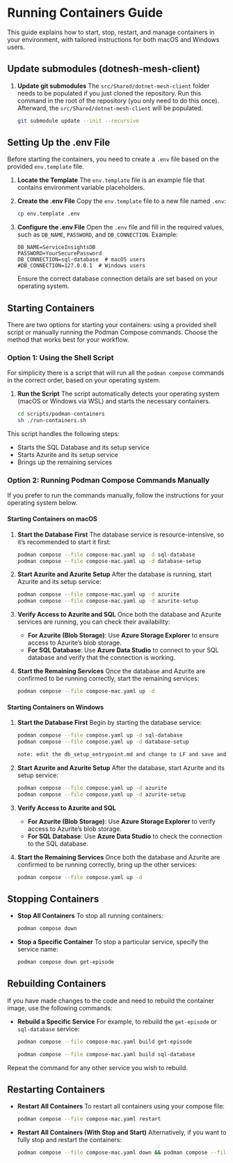 # Running Containers Guide

This guide explains how to start, stop, restart, and manage containers in your environment, with tailored instructions for both macOS and Windows users.

## Update submodules (dotnesh-mesh-client)

1. **Update git submodules**
   The `src/Shared/dotnet-mesh-client` folder needs to be populated if you just cloned the repository. Run this command in the root of the repository (you only need to do this once). Afterward, the `src/Shared/dotnet-mesh-client` will be populated.

   ```bash
   git submodule update --init --recursive
   ```

## Setting Up the .env File

Before starting the containers, you need to create a `.env` file based on the provided `env.template` file.

1. **Locate the Template**
   The `env.template` file is an example file that contains environment variable placeholders.

2. **Create the .env File**
   Copy the `env.template` file to a new file named `.env`:

   ```bash
   cp env.template .env
   ```

3. **Configure the .env File**
   Open the `.env` file and fill in the required values, such as `DB_NAME`, `PASSWORD`, and `DB_CONNECTION`. Example:

   ```env
   DB_NAME=ServiceInsightsDB
   PASSWORD=YourSecurePassword
   DB_CONNECTION=sql-database  # macOS users
   #DB_CONNECTION=127.0.0.1  # Windows users
   ```

   Ensure the correct database connection details are set based on your operating system.

## Starting Containers

There are two options for starting your containers: using a provided shell script or manually running the Podman Compose commands. Choose the method that works best for your workflow.

### Option 1: Using the Shell Script

For simplicity there is a script that will run all the `podman compose` commands in the correct order, based on your operating system.

1. **Run the Script**
   The script automatically detects your operating system (macOS or Windows via WSL) and starts the necessary containers.

   ```bash
   cd scripts/podman-containers
   sh ./run-containers.sh
   ```

This script handles the following steps:

- Starts the SQL Database and its setup service
- Starts Azurite and its setup service
- Brings up the remaining services

### Option 2: Running Podman Compose Commands Manually

If you prefer to run the commands manually, follow the instructions for your operating system below.

#### Starting Containers on macOS

1. **Start the Database First**
   The database service is resource-intensive, so it’s recommended to start it first:

   ```bash
   podman compose --file compose-mac.yaml up -d sql-database
   podman compose --file compose-mac.yaml up -d database-setup
   ```

2. **Start Azurite and Azurite Setup**
   After the database is running, start Azurite and its setup service:

   ```bash
   podman compose --file compose-mac.yaml up -d azurite
   podman compose --file compose-mac.yaml up -d azurite-setup
   ```

3. **Verify Access to Azurite and SQL**
   Once both the database and Azurite services are running, you can check their availability:

   - **For Azurite (Blob Storage)**: Use **Azure Storage Explorer** to ensure access to Azurite’s blob storage.
   - **For SQL Database**: Use **Azure Data Studio** to connect to your SQL database and verify that the connection is working.

4. **Start the Remaining Services**
   Once the database and Azurite are confirmed to be running correctly, start the remaining services:

   ```bash
   podman compose --file compose-mac.yaml up -d
   ```

#### Starting Containers on Windows

1. **Start the Database First**
   Begin by starting the database service:

   ```bash
   podman compose --file compose.yaml up -d sql-database
   podman compose --file compose.yaml up -d database-setup

   note: edit the db_setup_entrypoint.md and change to LF and save and rebuild the container
   ```

2. **Start Azurite and Azurite Setup**
   After the database, start Azurite and its setup service:

   ```bash
   podman compose --file compose.yaml up -d azurite
   podman compose --file compose.yaml up -d azurite-setup
   ```

3. **Verify Access to Azurite and SQL**

   - **For Azurite (Blob Storage)**: Use **Azure Storage Explorer** to verify access to Azurite’s blob storage.
   - **For SQL Database**: Use **Azure Data Studio** to check the connection to the SQL database.

4. **Start the Remaining Services**
   Once both the database and Azurite are confirmed to be running correctly, bring up the other services:

   ```bash
   podman compose --file compose.yaml up -d
   ```

## Stopping Containers

- **Stop All Containers**
  To stop all running containers:

  ```bash
  podman compose down
  ```

- **Stop a Specific Container**
  To stop a particular service, specify the service name:

  ```bash
  podman compose down get-episode
  ```

## Rebuilding Containers

If you have made changes to the code and need to rebuild the container image, use the following commands:

- **Rebuild a Specific Service**
  For example, to rebuild the `get-episode` or `sql-database` service:

  ```bash
  podman compose --file compose-mac.yaml build get-episode
  ```

  ```bash
  podman compose --file compose-mac.yaml build sql-database
  ```

Repeat the command for any other service you wish to rebuild.

## Restarting Containers

- **Restart All Containers**
  To restart all containers using your compose file:

  ```bash
  podman compose --file compose-mac.yaml restart
  ```

- **Restart All Containers (With Stop and Start)**
  Alternatively, if you want to fully stop and restart the containers:

  ```bash
  podman compose --file compose-mac.yaml down && podman compose --file compose-mac.yaml up -d
  ```
